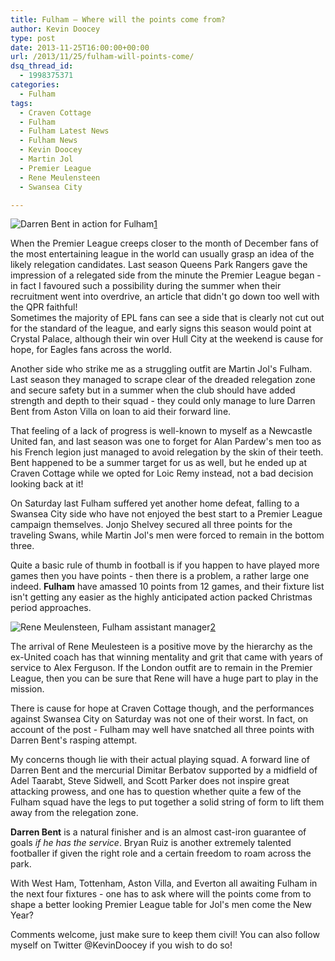 ```yaml
---
title: Fulham – Where will the points come from?
author: Kevin Doocey
type: post
date: 2013-11-25T16:00:00+00:00
url: /2013/11/25/fulham-will-points-come/
dsq_thread_id:
  - 1998375371
categories:
  - Fulham
tags:
  - Craven Cottage
  - Fulham
  - Fulham Latest News
  - Fulham News
  - Kevin Doocey
  - Martin Jol
  - Premier League
  - Rene Meulensteen
  - Swansea City

---
```

![Darren Bent in action for Fulham](http://www.footballdigest.org/wp-content/uploads/2013/11/Darren-Bent-Fulham.jpg)[1]

When the Premier League creeps closer to the month of December fans of the most entertaining league in the world can usually grasp an idea of the likely relegation candidates. Last season Queens Park Rangers gave the impression of a relegated side from the minute the Premier League began - in fact I favoured such a possibility during the summer when their recruitment went into overdrive, an article that didn't go down too well with the QPR faithful!  
Sometimes the majority of EPL fans can see a side that is clearly not cut out for the standard of the league, and early signs this season would point at Crystal Palace, although their win over Hull City at the weekend is cause for hope, for Eagles fans across the world.

Another side who strike me as a struggling outfit are Martin Jol's Fulham. Last season they managed to scrape clear of the dreaded relegation zone and secure safety but in a summer when the club should have added strength and depth to their squad - they could only manage to lure Darren Bent from Aston Villa on loan to aid their forward line.

That feeling of a lack of progress is well-known to myself as a Newcastle United fan, and last season was one to forget for Alan Pardew's men too as his French legion just managed to avoid relegation by the skin of their teeth. Bent happened to be a summer target for us as well, but he ended up at Craven Cottage while we opted for Loic Remy instead, not a bad decision looking back at it!

On Saturday last Fulham suffered yet another home defeat, falling to a Swansea City side who have not enjoyed the best start to a Premier League campaign themselves. Jonjo Shelvey secured all three points for the traveling Swans, while Martin Jol's men were forced to remain in the bottom three.

Quite a basic rule of thumb in football is if you happen to have played more games then you have points - then there is a problem, a rather large one indeed. **Fulham** have amassed 10 points from 12 games, and their fixture list isn't getting any easier as the highly anticipated action packed Christmas period approaches.

![Rene Meulensteen, Fulham assistant manager](http://www.footballdigest.org/wp-content/uploads/2013/11/Rene-Meulensteen-Fulham.jpg)[2]

The arrival of Rene Meulesteen is a positive move by the hierarchy as the ex-United coach has that winning mentality and grit that came with years of service to Alex Ferguson. If the London outfit are to remain in the Premier League, then you can be sure that Rene will have a huge part to play in the mission.

There is cause for hope at Craven Cottage though, and the performances against Swansea City on Saturday was not one of their worst. In fact, on account of the post - Fulham may well have snatched all three points with Darren Bent's rasping attempt.

My concerns though lie with their actual playing squad. A forward line of Darren Bent and the mercurial Dimitar Berbatov supported by a midfield of Adel Taarabt, Steve Sidwell, and Scott Parker does not inspire great attacking prowess, and one has to question whether quite a few of the Fulham squad have the legs to put together a solid string of form to lift them away from the relegation zone.

**Darren Bent** is a natural finisher and is an almost cast-iron guarantee of goals _if he has the service_. Bryan Ruiz is another extremely talented footballer if given the right role and a certain freedom to roam across the park.

With West Ham, Tottenham, Aston Villa, and Everton all awaiting Fulham in the next four fixtures - one has to ask where will the points come from to shape a better looking Premier League table for Jol's men come the New Year?

Comments welcome, just make sure to keep them civil! You can also follow myself on Twitter @KevinDoocey if you wish to do so!

 [1]: http://www.footballdigest.org/wp-content/uploads/2013/11/Darren-Bent-Fulham.jpg
 [2]: http://www.footballdigest.org/wp-content/uploads/2013/11/Rene-Meulensteen-Fulham.jpg
